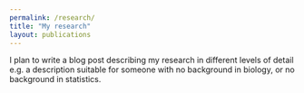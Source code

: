 ```yaml
---
permalink: /research/
title: "My research"
layout: publications
---
```


I plan to write a blog post describing my research in different levels of detail e.g. a description suitable for someone with no background in biology, or no background in statistics.
